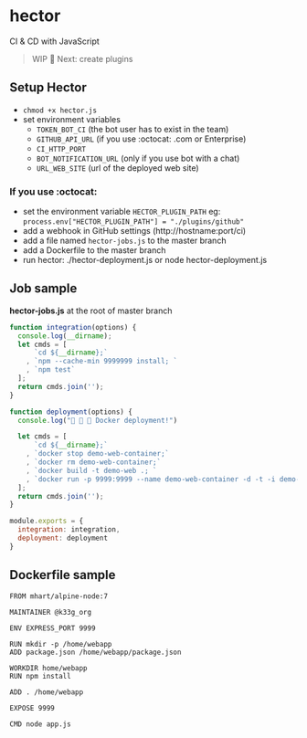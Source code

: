 # hector

CI &amp; CD with JavaScript

> WIP :construction:
> Next: create plugins

## Setup Hector

- `chmod +x hector.js`
- set environment variables
  - `TOKEN_BOT_CI` (the bot user has to exist in the team)
  - `GITHUB_API_URL` (if you use :octocat: .com or Enterprise)
  - `CI_HTTP_PORT`
  - `BOT_NOTIFICATION_URL` (only if you use bot with a chat)
  - `URL_WEB_SITE` (url of the deployed web site)

### If you use :octocat:

- set the environment variable `HECTOR_PLUGIN_PATH` eg: `process.env["HECTOR_PLUGIN_PATH"] = "./plugins/github"`
- add a webhook in GitHub settings (http://hostname:port/ci)
- add a file named `hector-jobs.js` to the master branch
- add a Dockerfile to the master branch
- run hector: ./hector-deployment.js or node hector-deployment.js

## Job sample

**hector-jobs.js** at the root of master branch
```javascript
function integration(options) {
  console.log(__dirname);
  let cmds = [
      `cd ${__dirname};`
    , `npm --cache-min 9999999 install; `
    , `npm test`
  ];
  return cmds.join('');
}

function deployment(options) {
  console.log("🐳 🐳 🐳 Docker deployment!")

  let cmds = [
      `cd ${__dirname};`
    , `docker stop demo-web-container;`
    , `docker rm demo-web-container;`
    , `docker build -t demo-web .; `
    , `docker run -p 9999:9999 --name demo-web-container -d -t -i demo-web`
  ];
  return cmds.join('');
}

module.exports = {
  integration: integration,
  deployment: deployment
}
```

## Dockerfile sample

```
FROM mhart/alpine-node:7

MAINTAINER @k33g_org

ENV EXPRESS_PORT 9999

RUN mkdir -p /home/webapp
ADD package.json /home/webapp/package.json

WORKDIR home/webapp
RUN npm install

ADD . /home/webapp

EXPOSE 9999

CMD node app.js
```

